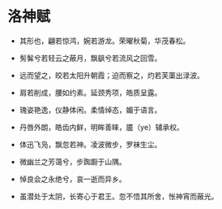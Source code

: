 # 洛神赋

- 其形也，翩若惊鸿，婉若游龙。荣曜秋菊，华茂春松。

- 髣髴兮若轻云之蔽月，飘飖兮若流风之回雪。

- 远而望之，皎若太阳升朝霞；迫而察之，灼若芙蕖出渌波。

- 肩若削成，腰如约素。延颈秀项，皓质呈露。

- 瑰姿艳逸，仪静体闲。柔情绰态，媚于语言。

- 丹唇外朗，皓齿内鲜，明眸善睐，靥（ye）辅承权。

- 体迅飞凫，飘忽若神。凌波微步，罗袜生尘。

- 微幽兰之芳蔼兮，步踟蹰于山隅。

- 悼良会之永绝兮，哀一逝而异乡。

- 虽潜处于太阴，长寄心于君王。忽不悟其所舍，怅神宵而蔽光。
